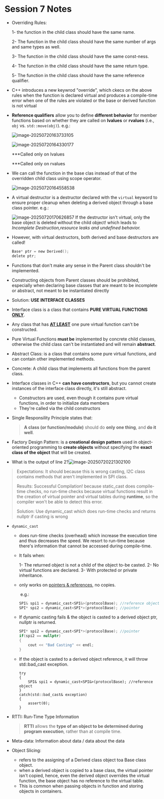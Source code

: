 # Session 7 Notes

- Overriding Rules:

  1- the function in the child class should have the same name.

  2- The function in the child class should have the same number of args and same types as well.

  3- The function in the child class should have the same const-ness.

  4- The function in the child class should have the same return type.

  5- The function in the child class should have the same reference qualifier.

- C++ introduces a new keywrod "override", which ckecs on the above rules when the function is declared virtual and produces a compile-time error when one of the rules are violated or the base or derived function is not virtual

- **Reference qualifiers** allow you to define **different behavior** for member functions based on whether they are called on **lvalues** or **rvalues** (i.e., `obj` vs. `std::move(obj)`).
  e.g.: 

  ![image-20250720163733105](C:\Users\hp\AppData\Roaming\Typora\typora-user-images\image-20250720163733105.png)

  ![image-20250720164330177](C:\Users\hp\AppData\Roaming\Typora\typora-user-images\image-20250720164330177.png)

  ***Called only on lvalues

  ***Called only on rvalues

- We can call the function in the base clas instead of that of the overridden child class using scope operator.

  ![image-20250720164558538](C:\Users\hp\AppData\Roaming\Typora\typora-user-images\image-20250720164558538.png)

- A virtual destructor is a destructor declared with the `virtual` keyword to ensure proper cleanup when deleting a derived object through a base class pointer.
  e.g.: 

  ![image-20250720170626857](C:\Users\hp\AppData\Roaming\Typora\typora-user-images\image-20250720170626857.png)
  If the destructor isn't virtual, only the base object is deleted without the child object! which leads to *Incomplete Destruction,resource leaks and undefined behavior.*

- However, with virtual destructors, both derived and base destructors are called!

  ```c
  Base* ptr = new Derived();
  delete ptr; 
  ```

- Functions that don't make any sense in the Parent class shouldn't be implemented.
- Constructing objects from Parent classes should be prohibited, especially when declaring base classes that are meant to be incomplete or abstract, not meant to be instantiated directly
- Solution: **USE INTERFACE CLASSES**
- Interface class is a class that contains **PURE VIRTUAL FUNCTIONS** **<u>ONLY</u>**.
- Any class that has **<u>AT LEAST</u>** one pure virtual function can't be constructed.
- Pure Virtual Functions **must be** implemented by concrete child classes, otherwise the child class can't be instantiated and will remain **abstract**.
- Abstract Class: is a class that contains some pure virtual functions, and can contain other implemented methods.
- Concrete: A child class that implements all functions from the parent class.
- Interface classes in C++ **can have constructors**, but you cannot create instances of the interface class directly, it's still abstract.
  - Constructors are used, even though it contains pure virtual functions, in order to initialize data members
  - They're called via the child constructors

- Single Responsility Principle states that:

  > **A class (or function/module)** should do **only one thing**, and **do it well**.

- Factory Design Pattern: is a **creational design pattern** used in object-oriented programming to **create objects** without specifying the **exact class of the object** that will be created.
- What is the output of line 2?![image-20250720221302100](C:\Users\hp\AppData\Roaming\Typora\typora-user-images\image-20250720221302100.png)

> Expectations: It should because this is wrong casting, I2C class contains methods that aren't implemented in SPI class.
>
> Results: Successful Compilation!
> because static_cast does compile-time checks, no run-time checks because virtual functions result in the creation of virtual pointer and virtual tables during **runtime**, so the compiler won't be able to detect this error.
>
> Solution: Use dynamic_cast which does run-time checks and returns nullptr if casting is wrong

- `dynamic_cast` 

  - does run-time checks (overhead) which increase the execution time and thus decreases the speed. We resort to run-time because there's information that cannot be accessed during compile-time.

  - It fails when:

    1- The returned object is not a child of the object to-be casted.
    2- No virtual functions are declared.
    3- With protected or private inheritance.

  - only works on <u>pointers & references</u>, no copies.

    ​	e.g.:

    ```c
    SPI& spi1 = dynamic_cast<SPI&>(protocolBase); //reference object
    SPI* spi2 = dynamic_cast<SPI*>(protocolBase); //pointer
    ```

  - If dynamic casting fails & the object is casted to a derived object ptr, nullptr is returned.

    ```c
    SPI* spi2 = dynamic_cast<SPI*>(protocolBase); //pointer
    if(spi2 == nullptr)
    {
    	cout << "Bad Casting" << endl;
    }
    ```

  - If the object is casted to a derived object reference, it will throw std::bad_cast exception.

    ```
    try
    {
    	SPI& spi1 = dynamic_cast<SPI&>(protocolBase); //reference object	
    }
    catch(std::bad_cast& exception)
    {
    	assert(0);
    }
    ```

     

- RTTI: Run-Time Type Information

  > **RTTI** allows the **type of an object to be determined during program execution**, rather than at compile time.

- Meta-data: Information about data / data about the data

- Object Slicing: 

  - refers to the assigning of a Derived class object toa Base class object.
  - when a derived object is copied to a base class, the virtual pointer isn't copied, hence, even the derived object overrides the virtual function, the base object has no reference to the virtual table.
  - This is common when passing objects in function and storing objects in containers.